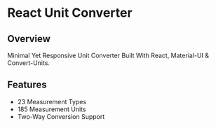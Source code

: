 # React Unit Converter

## Overview

Minimal Yet Responsive Unit Converter Built With React, Material-UI & Convert-Units.

## Features

- 23 Measurement Types 
- 185 Measurement Units
- Two-Way Conversion Support

